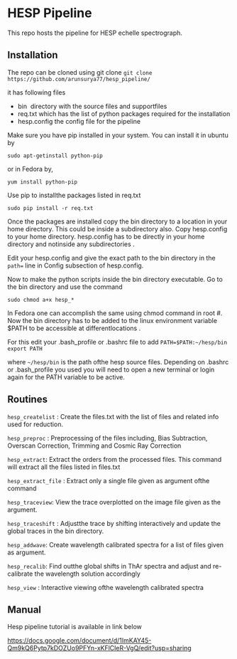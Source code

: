 # HESP Pipeline
This repo hosts the pipeline for HESP echelle spectrograph. 
## Installation
The repo can be cloned using git clone
`git clone https://github.com/arunsurya77/hesp_pipeline/`

it has following files

* bin ​ directory with the source files and supportfiles
* req.txt​ which has the list of python packages required for the installation
* hesp.config ​the config file for the pipeline

Make sure you have pip installed in your system. You can install it in ubuntu by

`sudo apt-getinstall python-pip`

or in Fedora by,

`yum install python-pip`

Use pip to installthe packages listed in req.txt

`sudo pip install -r req.txt`

Once the packages are installed copy the bin directory to a location in your home
directory. 
This could be inside a subdirectory also.
Copy hesp.config to your home directory. 
hesp.config has to be directly in your home directory and notinside any subdirectories .

Edit your hesp.config and give the exact path to the bin directory in the `path=` line in
Config subsection of hesp.config.

Now to make the python scripts inside the bin directory executable. Go to the bin
directory and use the command

`sudo chmod a+x hesp_*`

In Fedora one can accomplish the same using chmod command in root #.
Now the bin directory has to be added to the linux environment variable $PATH to be
accessible at differentlocations .

For this edit your .bash_profile or .bashrc file to add
`PATH=$PATH:~/hesp/bin
export PATH`

where `~/hesp/bin​` is the path ofthe hesp source files.
Depending on .bashrc or .bash_profile you used you will need to open a new terminal or
login again for the PATH variable to be active.
## Routines
`hesp_createlist` : Create the files.txt with the list of files and related info used for reduction.

`hesp_preproc` : Preprocessing of the files including, Bias Subtraction, Overscan Correction, Trimming and Cosmic Ray Correction

`hesp_extract`: Extract the orders from the processed files. This command will extract all the files listed in files.txt

`hesp_extract_file` : Extract only a single file given as argument ofthe command

`hesp_traceview`: View the trace overplotted on the image file given as the argument.

`hesp_traceshift` : Adjustthe trace by shifting interactively and update the global traces in the bin directory.

`hesp_addwave`: Create wavelength calibrated spectra for a list of files given as argument.

`hesp_recalib`: Find outthe global shifts in ThAr spectra and adjust and re-calibrate the wavelength solution accordingly

`hesp_view` : Interactive viewing ofthe wavelength calibrated spectra
## Manual
Hesp pipeline tutorial is available in link below

https://docs.google.com/document/d/1ImKAY45-Qm9kQ6Pytp7kDOZUo9PFYn-xKFlCleR-VgQ/edit?usp=sharing

